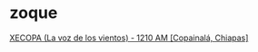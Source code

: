 # zoque

[XECOPA (La voz de los vientos) - 1210 AM [Copainalá, Chiapas]](http://radios.inpi.gob.mx:8080/xecopa)

